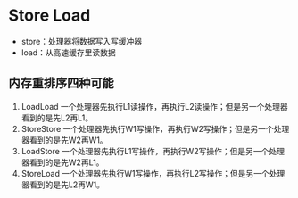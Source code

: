 # Store Load

- store：处理器将数据写入写缓冲器
- load：从高速缓存里读数据

## 内存重排序四种可能

1. LoadLoad
   一个处理器先执行L1读操作，再执行L2读操作；但是另一个处理器看到的是先L2再L1。
2. StoreStore
   一个处理器先执行W1写操作，再执行W2写操作；但是另一个处理器看到的是先W2再W1。
3. LoadStore
   一个处理器先执行L1写操作，再执行W2写操作；但是另一个处理器看到的是先W2再L1。
4. StoreLoad
   一个处理器先执行W1写操作，再执行L2写操作；但是另一个处理器看到的是先L2再W1。
